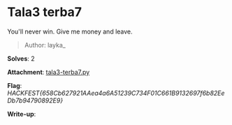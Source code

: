 # Tala3 terba7

You'll never win. Give me money and leave.
> Author: layka_

**Solves**: 2

**Attachment**: [tala3-terba7.py](tala3-terba7.py)

**Flag**:  *HACKFEST{658Cb627921AAea4a6A51239C734F01C661B9132697f6b82EeDb7b94790892E9}*

**Write-up**:
